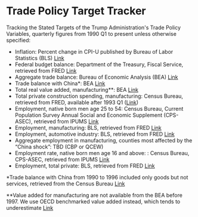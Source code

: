# Trade Policy Target Tracker
Tracking the Stated Targets of the Trump Administration's Trade Policy
Variables, quarterly figures from 1990 Q1 to present unless otherwise specified:
- Inflation: Percent change in CPI-U published by Bureau of Labor Statistics (BLS) [Link](https://data.bls.gov/timeseries/CUUR0000SA0L1E)
- Federal budget balance: Department of the Treasury, Fiscal Service, retrieved from FRED [Link](https://fred.stlouisfed.org/series/MTSDS133FMS)
- Aggregate trade balance: Bureau of Economic Analysis (BEA) [Link](https://www.bea.gov/data/intl-trade-investment/international-trade-goods-and-services)
- Trade balance with China*: BEA [Link](https://www.bea.gov/data/intl-trade-investment/international-trade-goods-and-services)
- Total real value added, manufacturing**: BEA [Link](https://www.bea.gov/itable/gdp-by-industry)
- Total private construction spending, manufacturing: Census Bureau, retrieved from FRED, available after 1993 Q1 ([Link](https://fred.stlouisfed.org/series/PRMFGCON))
- Employment, native born men age 25 to 54: Census Bureau, Current Population Survey Annual Social and Economic Supplement (CPS-ASEC), retrieved from IPUMS [Link](https://cps.ipums.org/cps/index.shtml)
- Employment, manufacturing: BLS, retrieved from FRED [Link](https://fred.stlouisfed.org/series/MANEMP)
- Employment, automotive industry: BLS, retrieved from FRED [Link](https://fred.stlouisfed.org/series/CES3133600101)
- Aggregate employment in manufacturing, counties most affected by the “China shock”: TBD (CBP or QCEW)
- Employment rate, native born men age 16 and above: : Census Bureau, CPS-ASEC, retrieved from IPUMS [Link](https://cps.ipums.org/cps/index.shtml)
- Employment, total private: BLS, retrieved from FRED [Link](https://fred.stlouisfed.org/series/USPRIV)

*Trade balance with China from 1990 to 1996 included only goods but not services, retrieved from the Census Bureau [Link](https://www.census.gov/foreign-trade/balance/c5700.html)

**Value added for manufacturing are not available from the BEA before 1997. We use OECD benchmarked value added instead, which tends to underestimate [Link](https://fred.stlouisfed.org/series/ULQBBV02USA189S)
